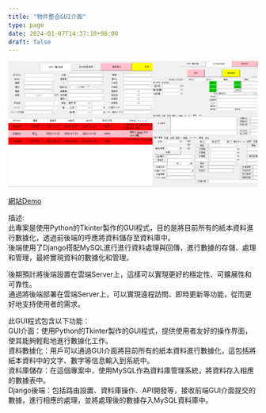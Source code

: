 ```yaml
---
title: "物件整合GUI介面"
type: page
date: 2024-01-07T14:37:18+08:00
draft: false
---
```


![](images/test2.jpg)  

[網站Demo](https://willta98.github.io/BT21-Demo/dist/#/)  

描述:  
此專案是使用Python的Tkinter製作的GUI程式，目的是將目前所有的紙本資料進行數據化，透過前後端的呼應將資料儲存至資料庫中。  
後端使用了Django搭配MySQL進行進行資料處理與回傳，進行數據的存儲、處理和管理，最終實現資料的數據化和管理。  

後期預計將後端設置在雲端Server上，這樣可以實現更好的穩定性、可擴展性和可靠性。  
通過將後端部署在雲端Server上，可以實現遠程訪問、即時更新等功能，從而更好地支持使用者的需求。

此GUI程式包含以下功能：  
GUI介面：使用Python的Tkinter製作的GUI程式，提供使用者友好的操作界面，使其能夠輕鬆地進行數據化工作。  
資料數據化：用戶可以通過GUI介面將目前所有的紙本資料進行數據化，這包括將紙本資料中的文字、數字等信息輸入到系統中。  
資料庫儲存：在這個專案中，使用MySQL作為資料庫管理系統，將資料存入相應的數據表中。  
Django後端：包括路由設置、資料庫操作、API開發等，接收前端GUI介面提交的數據，進行相應的處理，並將處理後的數據存入MySQL資料庫中。  
